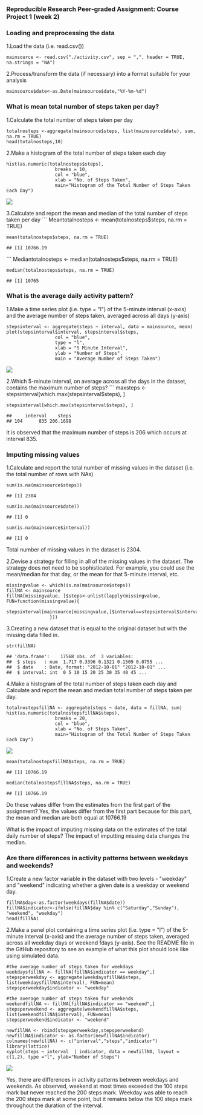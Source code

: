 ### Reproducible Research Peer-graded Assignment: Course Project 1 (week 2)

### Loading and preprocessing the data

1.Load the data (i.e. read.csv())

    mainsource <- read.csv("./activity.csv", sep = ",", header = TRUE, na.strings = "NA")

2.Process/transform the data (if necessary) into a format suitable for
your analysis

    mainsource$date<-as.Date(mainsource$date,"%Y-%m-%d")

### What is mean total number of steps taken per day?

1.Calculate the total number of steps taken per day

    totalnosteps <-aggregate(mainsource$steps, list(mainsource$date), sum, na.rm = TRUE)
    head(totalnosteps,10)

2.Make a histogram of the total number of steps taken each day

    hist(as.numeric(totalnosteps$steps),
                      breaks = 10,
                      col = "blue",
                      xlab = "No. of Steps Taken",
                      main="Histogram of the Total Number of Steps Taken Each Day")

![](PA1_template_files/figure-markdown_strict/unnamed-chunk-1-1.png)

3.Calculate and report the mean and median of the total number of steps
taken per day \`\`\` Meantotalnosteps &lt;- mean(totalnosteps$steps,
na.rm = TRUE)

    mean(totalnosteps$steps, na.rm = TRUE)

    ## [1] 10766.19

\`\`\` Mediantotalnosteps &lt;- median(totalnosteps$steps, na.rm = TRUE)

    median(totalnosteps$steps, na.rm = TRUE)

    ## [1] 10765

### What is the average daily activity pattern?

1.Make a time series plot (i.e. type = "l") of the 5-minute interval
(x-axis) and the average number of steps taken, averaged across all days
(y-axis)

    stepsinterval <- aggregate(steps ~ interval, data = mainsource, mean)
    plot(stepsinterval$interval, stepsinterval$steps, 
                      col = "blue", 
                      type = "l", 
                      xlab = "5 Minute Interval", 
                      ylab = "Number of Steps",
                      main = "Average Number of Steps Taken")

![](PA1_template_files/figure-markdown_strict/unnamed-chunk-4-1.png)

2.Which 5-minute interval, on average across all the days in the
dataset, contains the maximum number of steps? \`\`\` maxsteps &lt;-
stepsinterval\[which.max(stepsinterval$steps), \]

    stepsinterval[which.max(stepsinterval$steps), ]

    ##     interval    steps
    ## 104      835 206.1698

It is observed that the maximum number of steps is 206 which occurs at
interval 835.

### Imputing missing values

1.Calculate and report the total number of missing values in the dataset
(i.e. the total number of rows with NAs)

    sum(is.na(mainsource$steps))

    ## [1] 2304

    sum(is.na(mainsource$date))

    ## [1] 0

    sum(is.na(mainsource$interval))

    ## [1] 0

Total number of missing values in the dataset is 2304.

2.Devise a strategy for filling in all of the missing values in the
dataset. The strategy does not need to be sophisticated. For example,
you could use the mean/median for that day, or the mean for that
5-minute interval, etc.

    missingvalue <- which(is.na(mainsource$steps))
    fillNA <- mainsource
    fillNA[missingvalue, ]$steps<-unlist(lapply(missingvalue, FUN=function(missingvalue){
                    stepsinterval[mainsource[missingvalue,]$interval==stepsinterval$interval,]$steps
                    }))

3.Creating a new dataset that is equal to the original dataset but with
the missing data filled in.

    str(fillNA)

    ## 'data.frame':    17568 obs. of  3 variables:
    ##  $ steps   : num  1.717 0.3396 0.1321 0.1509 0.0755 ...
    ##  $ date    : Date, format: "2012-10-01" "2012-10-01" ...
    ##  $ interval: int  0 5 10 15 20 25 30 35 40 45 ...

4.Make a histogram of the total number of steps taken each day and
Calculate and report the mean and median total number of steps taken per
day.

    totalnostepsfillNA <- aggregate(steps ~ date, data = fillNA, sum)
    hist(as.numeric(totalnostepsfillNA$steps),
                      breaks = 20,
                      col = "blue",
                      xlab = "No. of Steps Taken",
                      main="Histogram of the Total Number of Steps Taken Each Day")
                      

![](PA1_template_files/figure-markdown_strict/unnamed-chunk-8-1.png)

    mean(totalnostepsfillNA$steps, na.rm = TRUE)

    ## [1] 10766.19

    median(totalnostepsfillNA$steps, na.rm = TRUE)

    ## [1] 10766.19

Do these values differ from the estimates from the first part of the
assignment? Yes, the values differ from the first part because for this
part, the mean and median are both equal at 10766.19

What is the impact of imputing missing data on the estimates of the
total daily number of steps? The impact of imputting missing data
changes the median.

### Are there differences in activity patterns between weekdays and weekends?

1.Create a new factor variable in the dataset with two levels -
"weekday" and "weekend" indicating whether a given date is a weekday or
weekend day.

    fillNA$day<-as.factor(weekdays(fillNA$date))
    fillNA$indicator<-ifelse(fillNA$day %in% c("Saturday","Sunday"), "weekend", "weekday")
    head(fillNA)

2.Make a panel plot containing a time series plot (i.e. type = "l") of
the 5-minute interval (x-axis) and the average number of steps taken,
averaged across all weekday days or weekend fdays (y-axis). See the
README file in the GitHub repository to see an example of what this plot
should look like using simulated data.

    #the average number of steps taken for weekdays 
    weekdaysfillNA <- fillNA[fillNA$indicator == weekday",]
    stepsperweekday <- aggregate(weekdaysfillNA$steps, list(weekdaysfillNA$interval), FUN=mean)
    stepsperweekday$indicator <- "weekday"

    #the average number of steps taken for weekends
    weekendfillNA <- fillNA[fillNA$indicator == "weekend",]
    stepsperweekend <- aggregate(weekendfillNA$steps, list(weekendfillNA$interval), FUN=mean)
    stepsperweekend$indicator <- "weekend"

    newfillNA <- rbind(stepsperweekday,stepsperweekend)
    newfillNA$indicator <- as.factor(newfillNA$indicator)
    colnames(newfillNA) <- c("interval","steps","indicator")
    library(lattice)
    xyplot(steps ~ interval  | indicator, data = newfillNA, layout = c(1,2), type ="l", ylab="Number of Steps")

![](PA1_template_files/figure-markdown_strict/unnamed-chunk-10-1.png)

Yes, there are differences in activity patterns between weekdays and
weekends. As observed, weekend at most times exceeded the 100 steps mark
but never reached the 200 steps mark. Weekday was able to reach the 200
steps mark at some point, but it remains below the 100 steps mark
throughout the duration of the interval.
